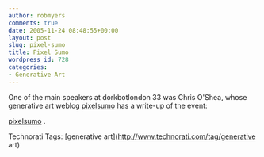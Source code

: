 ```yaml
---
author: robmyers
comments: true
date: 2005-11-24 08:48:55+00:00
layout: post
slug: pixel-sumo
title: Pixel Sumo
wordpress_id: 728
categories:
- Generative Art
---
```


  
One of the main speakers at dorkbotlondon 33 was Chris O'Shea, whose generative art weblog [pixelsumo](http://www.pixelsumo.com/archives/2005/11/dorkbot_london_1.php) has a write-up of the event:  


  
[pixelsumo](http://www.pixelsumo.com/archives/2005/11/dorkbot_london_1.php) .  


  


Technorati Tags: [generative art](http://www.technorati.com/tag/generative art)

  


